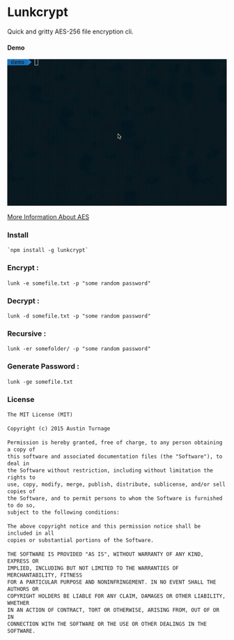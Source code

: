 # Lunkcrypt
Quick and gritty AES-256 file encryption cli.

#### Demo
![Demo](https://raw.githubusercontent.com/wookiecooking/lunkcrypt/master/demo.gif)

[More Information About AES](http://en.wikipedia.org/wiki/Advanced_Encryption_Standard)

### Install
	`npm install -g lunkcrypt`
### Encrypt :
	lunk -e somefile.txt -p "some random password"
### Decrypt :
	lunk -d somefile.txt -p "some random password"
### Recursive :
	lunk -er somefolder/ -p "some random password"
### Generate Password :
	lunk -ge somefile.txt

### License
```
The MIT License (MIT)

Copyright (c) 2015 Austin Turnage

Permission is hereby granted, free of charge, to any person obtaining a copy of
this software and associated documentation files (the "Software"), to deal in
the Software without restriction, including without limitation the rights to
use, copy, modify, merge, publish, distribute, sublicense, and/or sell copies of
the Software, and to permit persons to whom the Software is furnished to do so,
subject to the following conditions:

The above copyright notice and this permission notice shall be included in all
copies or substantial portions of the Software.

THE SOFTWARE IS PROVIDED "AS IS", WITHOUT WARRANTY OF ANY KIND, EXPRESS OR
IMPLIED, INCLUDING BUT NOT LIMITED TO THE WARRANTIES OF MERCHANTABILITY, FITNESS
FOR A PARTICULAR PURPOSE AND NONINFRINGEMENT. IN NO EVENT SHALL THE AUTHORS OR
COPYRIGHT HOLDERS BE LIABLE FOR ANY CLAIM, DAMAGES OR OTHER LIABILITY, WHETHER
IN AN ACTION OF CONTRACT, TORT OR OTHERWISE, ARISING FROM, OUT OF OR IN
CONNECTION WITH THE SOFTWARE OR THE USE OR OTHER DEALINGS IN THE SOFTWARE.
```

